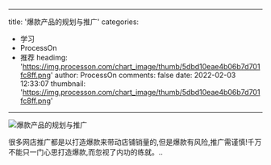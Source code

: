
---
title: '爆款产品的规划与推广'
categories: 
 - 学习
 - ProcessOn
 - 推荐
headimg: 'https://img.processon.com/chart_image/thumb/5dbd10eae4b06b7d701fc8ff.png'
author: ProcessOn
comments: false
date: 2022-02-03 12:33:07
thumbnail: 'https://img.processon.com/chart_image/thumb/5dbd10eae4b06b7d701fc8ff.png'
---

<div>   
<img class="thumb" alt="爆款产品的规划与推广" src="https://img.processon.com/chart_image/thumb/5dbd10eae4b06b7d701fc8ff.png" referrerpolicy="no-referrer">
<p>很多网店推广都是以打造爆款来带动店铺销量的,但是爆款有风险,推广需谨慎!千万不能只一门心思打造爆款,而忽视了内功的练就。..</p>  
</div>
            